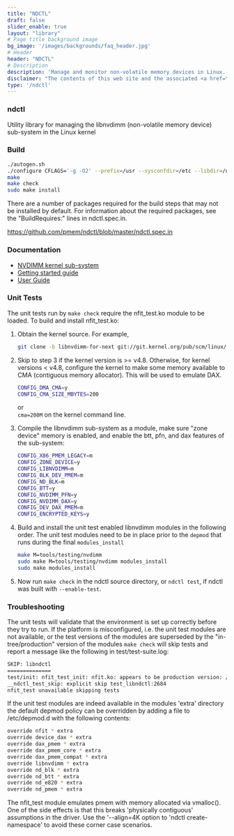 ```yaml
---
title: "NDCTL"
draft: false
slider_enable: true
layout: "library"
# Page title background image
bg_image: '/images/backgrounds/faq_header.jpg'
# Header
header: "NDCTL"
# Description
description: 'Manage and monitor non-volatile memory devices in Linux. Create and manage dimms, regions, and namespaces, update firmware, perform secure erase operations, and much more!'
disclaimer: "The contents of this web site and the associated <a href=\"https://github.com/pmem\">GitHub repositories</a> are BSD-licensed open source."
type: '/ndctl'
---
```


### ndctl

Utility library for managing the libnvdimm (non-volatile memory device) sub-system in the Linux kernel

### Build

``` sh
./autogen.sh
./configure CFLAGS='-g -O2' --prefix=/usr --sysconfdir=/etc --libdir=/usr/lib64
make
make check
sudo make install
```

There are a number of packages required for the build steps that may not be installed by default. For information about the required packages, see the "BuildRequires:" lines in ndctl.spec.in.

https://github.com/pmem/ndctl/blob/master/ndctl.spec.in

### Documentation

* [NVDIMM kernel sub-system](https://www.kernel.org/doc/html/latest/driver-api/nvdimm/index.html)
* [Getting started guide](https://nvdimm.wiki.kernel.org/start)
* [User Guide](https://docs.pmem.io/ndctl-user-guide/)

### Unit Tests

The unit tests run by `make check` require the nfit_test.ko module to be loaded. To build and install nfit_test.ko:

1. Obtain the kernel source. For example,

    ``` sh
    git clone -b libnvdimm-for-next git://git.kernel.org/pub/scm/linux/kernel/git/nvdimm/nvdimm.git
    ```

2. Skip to step 3 if the kernel version is >= v4.8. Otherwise, for kernel versions < v4.8, configure the kernel to make some memory available to CMA (contiguous memory allocator). This will be used to emulate DAX.

    ``` sh
    CONFIG_DMA_CMA=y
    CONFIG_CMA_SIZE_MBYTES=200
    ```
    or<br />
    `cma=200M` on the kernel command line.

3. Compile the libnvdimm sub-system as a module, make sure "zone device" memory is enabled, and enable the btt, pfn, and dax features of the sub-system:

    ``` sh
    CONFIG_X86_PMEM_LEGACY=m
    CONFIG_ZONE_DEVICE=y
    CONFIG_LIBNVDIMM=m
    CONFIG_BLK_DEV_PMEM=m
    CONFIG_ND_BLK=m
    CONFIG_BTT=y
    CONFIG_NVDIMM_PFN=y
    CONFIG_NVDIMM_DAX=y
    CONFIG_DEV_DAX_PMEM=m
    CONFIG_ENCRYPTED_KEYS=y
    ```

4. Build and install the unit test enabled libnvdimm modules in the following order. The unit test modules need to be in place prior to the `depmod` that runs during the final `modules_install`

    ``` sh
    make M=tools/testing/nvdimm
    sudo make M=tools/testing/nvdimm modules_install
    sudo make modules_install
    ```

5. Now run `make check` in the ndctl source directory, or `ndctl test`, if ndctl was built with `--enable-test`.

### Troubleshooting

The unit tests will validate that the environment is set up correctly before they try to run. If the platform is misconfigured, i.e. the unit test modules are not available, or the test versions of the modules are superseded by the "in-tree/production" version of the modules `make check` will skip tests and report a message like the following in test/test-suite.log:

``` sh
SKIP: libndctl
==============
test/init: nfit_test_init: nfit.ko: appears to be production version: /lib/modules/4.8.8-200.fc24.x86_64/kernel/drivers/acpi/nfit/nfit.ko.xz
__ndctl_test_skip: explicit skip test_libndctl:2684
nfit_test unavailable skipping tests
```

If the unit test modules are indeed available in the modules 'extra' directory the default depmod policy can be overridden by adding a file to /etc/depmod.d with the following contents:

``` sh
override nfit * extra
override device_dax * extra
override dax_pmem * extra
override dax_pmem_core * extra
override dax_pmem_compat * extra
override libnvdimm * extra
override nd_blk * extra
override nd_btt * extra
override nd_e820 * extra
override nd_pmem * extra
```

The nfit_test module emulates pmem with memory allocated via vmalloc(). One of the side effects is that this breaks 'physically contiguous' assumptions in the driver. Use the '--align=4K option to 'ndctl create-namespace' to avoid these corner case scenarios.
